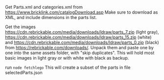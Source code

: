 Get Parts.xml and categories.xml from https://www.bricklink.com/catalogDownload.asp
Make sure to download as XML, and include dimensions in the parts list.

Get the images https://cdn.rebrickable.com/media/downloads/ldraw/parts_7.zip (light gray), https://cdn.rebrickable.com/media/downloads/ldraw/parts_15.zip (white) and https://cdn.rebrickable.com/media/downloads/ldraw/parts_0.zip (black) from https://rebrickable.com/downloads/.
Unpack them and paste one by one into the same assets folder, with "skip duplicates". This will hold most basic images in light gray or with white with black as backup.

run `node fetchlego`
This will create a subset of the parts in file selectedParts.json



